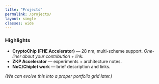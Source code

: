 ```yaml
---
title: "Projects"
permalink: /projects/
layout: single
classes: wide
---
```


### Highlights
- **CryptoChip (FHE Accelerator)** — 28 nm, multi-scheme support. _One-liner about your contribution + link._
- **ZKP Accelerator** — experiments + architecture notes.
- **NoC/Chiplet work** — brief description and links.

_(We can evolve this into a proper portfolio grid later.)_
